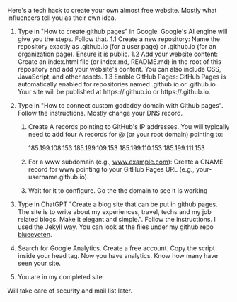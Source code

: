 Here's a tech hack to create your own almost free website. Mostly what influencers tell you as their own idea.

1. Type in "How to create github pages" in Google. Google's AI engine will give you the steps. Follow that.
    1.1 Create a new repository: Name the repository exactly as <username>.github.io (for a user page) or <organization>.github.io (for an organization page). Ensure it is public.
    1.2 Add your website content: Create an index.html file (or index.md, README.md) in the root of this repository and add your website's content. You can also include CSS, JavaScript, and other assets.
    1.3 Enable GitHub Pages: GitHub Pages is automatically enabled for repositories named <username>.github.io or <organization>.github.io. Your site will be published at https://<username>.github.io or https://<organization>.github.io.

2. Type in "How to connect custom godaddy domain with Github pages". Follow the instructions. Mostly change your DNS record.

    1. Create A records pointing to GitHub's IP addresses. You will typically need to add four A records for @ (or your root domain) pointing to:
        >      
        185.199.108.153
        185.199.109.153
        185.199.110.153
        185.199.111.153

    2. For a www subdomain (e.g., www.example.com): Create a CNAME record for www pointing to your GitHub Pages URL (e.g., your-username.github.io).

    3. Wait for it to configure. Go the the domain to see it is working

4. Type in ChatGPT "Create a blog site that can be put in github pages. The site is to write about my experiences, travel, techs and my job related blogs. Make it elegant and simple.". Follow the instructions. I used the Jekyll way. You can look at the files under my github repo [blueeyeten](https://github.com/blueeyetenblogs/blogs).

5. Search for Google Analytics. Create a free account. Copy the script inside your head tag. Now you have analytics. Know how many have seen your site.

6. You are in my completed site

Will take care of security and mail list later.